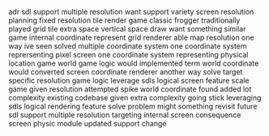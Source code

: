 adr sdl support multiple resolution want support variety screen resolution planning fixed resolution tile render game classic frogger traditionally played grid tile extra space vertical space draw want something similar game internal coordinate represent grid renderer able map resolution one way ive seen solved multiple coordinate system one coordinate system reprersenting pixel screen one coordinate system representing physical location game world game logic would implemented term world coordinate would converted screen coordinate renderer another way solve target specific resolution game logic leverage sdls logical screen feature scale game given resolution attempted spike world coordinate found added lot complexity existing codebase given extra complexity going stick leveraging sdls logical rendering feature solve problem might something revisit future sdl support multiple resolution targeting internal screen consequence screen physic module updated support change